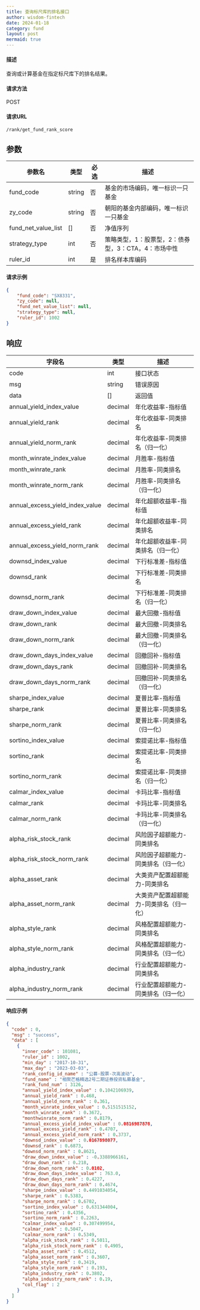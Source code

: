 ```yaml
---
title: 查询标尺库的排名接口
author: wisdom-fintech
date: 2024-01-18
category: fund
layout: post
mermaid: true
---
```


#### 描述

查询或计算基金在指定标尺库下的排名结果。

#### 请求方法

POST

#### 请求URL

`/rank/get_fund_rank_score`

参数
-------------

| 参数名 | 类型 | 必选 | 描述 |
| ------ | ---- | ---- | ---- |
| fund_code | string | 否 | 基金的市场编码，唯一标识一只基金 |
| zy_code | string | 否 | 朝阳的基金内部编码，唯一标识一只基金 |
| fund_net_value_list | [] | 否 | 净值序列 |
| strategy_type | int | 否 | 策略类型，1：股票型，2：债券型，3：CTA，4：市场中性  |
| ruler_id | int | 是 | 排名样本库编码 |


#### 请求示例
```json
{
    "fund_code": "SX8331",
    "zy_code": null,
    "fund_net_value_list": null,
    "strategy_type": null,
    "ruler_id": 1002
}
```

响应
-------------


| 字段名 | 类型 |  描述 |
| ------ | ---- |  ---- |
|code				|int	|接口状态|
|msg				|string	|错误原因|
|data				|[]	|返回值|
|annual_yield_index_value|decimal|年化收益率-指标值|
|annual_yield_rank|decimal|年化收益率-同类排名|
|annual_yield_norm_rank|decimal|年化收益率-同类排名（归一化）|
|month_winrate_index_value|decimal|月胜率-指标值|
|month_winrate_rank|decimal|月胜率-同类排名|
|month_winrate_norm_rank|decimal|月胜率-同类排名（归一化）|
|annual_excess_yield_index_value|decimal|年化超额收益率-指标值|
|annual_excess_yield_rank|decimal|年化超额收益率-同类排名|
|annual_excess_yield_norm_rank|decimal|年化超额收益率-同类排名（归一化）|
|downsd_index_value|decimal|下行标准差-指标值|
|downsd_rank|decimal|下行标准差-同类排名|
|downsd_norm_rank|decimal|下行标准差-同类排名（归一化）|
|draw_down_index_value|decimal|最大回撤-指标值|
|draw_down_rank|decimal|最大回撤-同类排名|
|draw_down_norm_rank|decimal|最大回撤-同类排名（归一化）|
|draw_down_days_index_value|decimal|回撤回补-指标值|
|draw_down_days_rank|decimal|回撤回补-同类排名|
|draw_down_days_norm_rank|decimal|回撤回补-同类排名（归一化）|
|sharpe_index_value|decimal|夏普比率-指标值|
|sharpe_rank|decimal|夏普比率-同类排名|
|sharpe_norm_rank|decimal|夏普比率-同类排名（归一化）|
|sortino_index_value|decimal|索提诺比率-指标值|
|sortino_rank|decimal|索提诺比率-同类排名|
|sortino_norm_rank|decimal|索提诺比率-同类排名（归一化）|
|calmar_index_value|decimal|卡玛比率-指标值|
|calmar_rank|decimal|卡玛比率-同类排名|
|calmar_norm_rank|decimal|卡玛比率-同类排名（归一化）|
|alpha_risk_stock_rank|decimal|风险因子超额能力-同类排名|
|alpha_risk_stock_norm_rank|decimal|风险因子超额能力-同类排名（归一化）|
|alpha_asset_rank|decimal|大类资产配置超额能力-同类排名|
|alpha_asset_norm_rank|decimal|大类资产配置超额能力-同类排名（归一化）|
|alpha_style_rank|decimal|风格配置超额能力-同类排名|
|alpha_style_norm_rank|decimal|风格配置超额能力-同类排名（归一化）|
|alpha_industry_rank|decimal|行业配置超额能力-同类排名|
|alpha_industry_norm_rank|decimal|行业配置超额能力-同类排名（归一化）|





#### 响应示例

```json
{
  "code" : 0,
  "msg" : "success",
  "data" : [
    {
      "inner_code" : 101081,
      "ruler_id" : 1002,
      "min_day" : "2017-10-31",
      "max_day" : "2023-03-03",
      "rank_config_id_name" : "公募-股票-次高波动",
      "fund_name" : "相聚芒格精选2号二期证券投资私募基金",
      "rank_fund_num" : 3126,
      "annual_yield_index_value" : 0.1042106939,
      "annual_yield_rank" : 0.468,
      "annual_yield_norm_rank" : 0.361,
      "month_winrate_index_value" : 0.5151515152,
      "month_winrate_rank" : 0.3672,
      "monthwinrate_norm_rank" : 0.8179,
      "annual_excess_yield_index_value" : 0.0816987878,
      "annual_excess_yield_rank" : 0.4707,
      "annual_excess_yield_norm_rank" : 0.3737,
      "downsd_index_value" : 0.0167898077,
      "downsd_rank" : 0.6873,
      "downsd_norm_rank" : 0.8621,
      "draw_down_index_value" : -0.3388966161,
      "draw_down_rank" : 0.218,
      "draw_down_norm_rank" : 0.0102,
      "draw_down_days_index_value" : 763.0,
      "draw_down_days_rank" : 0.4227,
      "draw_down_days_norm_rank" : 0.4674,
      "sharpe_index_value" : 0.4491034054,
      "sharpe_rank" : 0.5383,
      "sharpe_norm_rank" : 0.6702,
      "sortino_index_value" : 0.631344004,
      "sortino_rank" : 0.4356,
      "sortino_norm_rank" : 0.2263,
      "calmar_index_value" : 0.307499954,
      "calmar_rank" : 0.5047,
      "calmar_norm_rank" : 0.5349,
      "alpha_risk_stock_rank" : 0.5011,
      "alpha_risk_stock_norm_rank" : 0.4905,
      "alpha_asset_rank" : 0.4512,
      "alpha_asset_norm_rank" : 0.3607,
      "alpha_style_rank" : 0.3419,
      "alpha_style_norm_rank" : 0.193,
      "alpha_industry_rank" : 0.3802,
      "alpha_industry_norm_rank" : 0.19,
      "col_flag" : 2
    }
  ]
}

```
